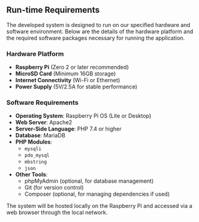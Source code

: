 ## Run-time Requirements

The developed system is designed to run on our specified hardware and software environment. Below are the details of the hardware platform and the required software packages necessary for running the application.

### Hardware Platform
- **Raspberry Pi** (Zero 2 or later recommended)
- **MicroSD Card** (Minimum 16GB storage)
- **Internet Connectivity** (Wi-Fi or Ethernet)
- **Power Supply** (5V/2.5A for stable performance)

### Software Requirements
- **Operating System**: Raspberry Pi OS (Lite or Desktop)
- **Web Server**: Apache2
- **Server-Side Language**: PHP 7.4 or higher
- **Database**: MariaDB
- **PHP Modules**:
  - `mysqli`
  - `pdo_mysql`
  - `mbstring`
  - `json`
- **Other Tools**:
  - phpMyAdmin (optional, for database management)
  - Git (for version control)
  - Composer (optional, for managing dependencies if used)

The system will be hosted locally on the Raspberry Pi and accessed via a web browser through the local network.
